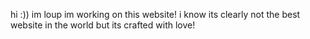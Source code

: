 hi :)) im loup im working on this website! i know its clearly not the best website in the world but its crafted with love!
